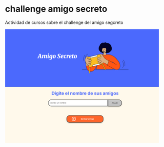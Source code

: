 # challenge amigo secreto

Actividad de cursos sobre el challenge del amigo segcreto

![alt text](./assets/image.png)